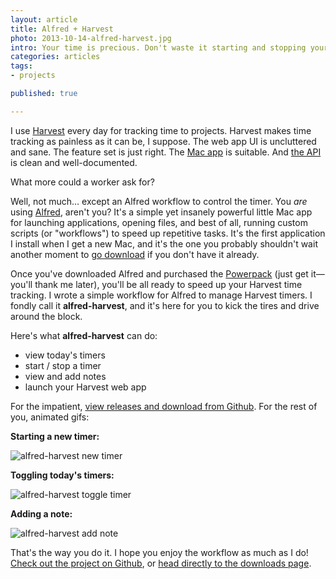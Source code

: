 ```yaml
---
layout: article
title: Alfred + Harvest
photo: 2013-10-14-alfred-harvest.jpg
intro: Your time is precious. Don't waste it starting and stopping your Harvest timer. My Harvest workflow for Alfred will make tracking time fun again.
categories: articles
tags:
- projects

published: true

---
```


I use [Harvest][0] every day for tracking time to projects. Harvest makes time tracking as painless as it can be, I suppose. The web app UI is uncluttered and sane. The feature set is just right. The [Mac app][1] is suitable. And [the API][2] is clean and well-documented.

What more could a worker ask for?

Well, not much… except an Alfred workflow to control the timer. You *are* using [Alfred][3], aren't you? It's a simple yet insanely powerful little Mac app for launching applications, opening files, and best of all, running custom scripts (or "workflows") to speed up repetitive tasks. It's the first application I install when I get a new Mac, and it's the one you probably shouldn't wait another moment to [go download][4] if you don't have it already.

Once you've downloaded Alfred and purchased the [Powerpack][5] (just get it—you'll thank me later), you'll be all ready to speed up your Harvest time tracking. I wrote a simple workflow for Alfred to manage Harvest timers. I fondly call it **alfred-harvest**, and it's here for you to kick the tires and drive around the block.

Here's what **alfred-harvest** can do:

* view today's timers
* start / stop a timer
* view and add notes
* launch your Harvest web app

For the impatient, [view releases and download from Github](https://github.com/neilrenicker/alfred-harvest/releases). For the rest of you, animated gifs:

**Starting a new timer:**

![alfred-harvest new timer](http://f.cl.ly/items/0R2w093T4505281R272V/harvest-new.gif)

**Toggling today's timers:**

![alfred-harvest toggle timer](http://f.cl.ly/items/0V3d0B0T0H310q1C0X2S/harvest-toggle.gif)

**Adding a note:**

![alfred-harvest add note](http://f.cl.ly/items/0P3B0b03102X2M2t153f/harvest-note.gif)

That's the way you do it. I hope you enjoy the workflow as much as I do! [Check out the project on Github](https://github.com/neilrenicker/alfred-harvest/), or [head directly to the downloads page](https://github.com/neilrenicker/alfred-harvest/releases).

[0]: http://www.getharvest.com/
[1]: http://www.getharvest.com/mac
[2]: https://github.com/harvesthq/api
[3]: http://www.alfredapp.com/
[4]: http://www.alfredapp.com/#download
[5]: http://www.alfredapp.com/powerpack/